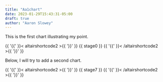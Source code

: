 ```yaml
---
title: "Aa1chart"
date: 2023-01-29T15:43:31-05:00
draft: true
author: "Aaron Slowey"
---
```


This is the first chart illustrating my point.

{{ '{{' }}< altairshortcode2 >{{ '}}' }}
{{ stage0 }}
{{ '{{' }}< /altairshortcode2 >{{ '}}' }}

Below, I will try to add a second chart.

{{ '{{' }}< altairshortcode2 >{{ '}}' }}
{{ stage7 }}
{{ '{{' }}< /altairshortcode2 >{{ '}}' }}
